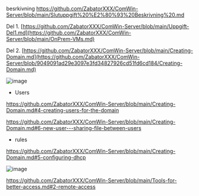 
besrkivning
https://github.com/ZabatorXXX/ComWin-Server/blob/main/Slutuppgift%20%E2%80%93%20Beskrivning%20.md

Del 1.
[https://github.com/ZabatorXXX/ComWin-Server/blob/main/Uppgift-Del1.md](https://github.com/ZabatorXXX/ComWin-Server/blob/main/OnPrem-VMs.md)

Del 2.
[https://github.com/ZabatorXXX/ComWin-Server/blob/main/Creating-Domain.md](https://github.com/ZabatorXXX/ComWin-Server/blob/9049091ad29e3097e3fd34827926cd51fd6cd184/Creating-Domain.md)


![image](https://user-images.githubusercontent.com/42642927/228580026-701de689-c737-43f5-bfa4-69ec1c6ab5ef.png)

* Users

https://github.com/ZabatorXXX/ComWin-Server/blob/main/Creating-Domain.md#4-creating-users-for-the-domain 

https://github.com/ZabatorXXX/ComWin-Server/blob/main/Creating-Domain.md#6-new-user---sharing-file-between-users

* rules

https://github.com/ZabatorXXX/ComWin-Server/blob/main/Creating-Domain.md#5-configuring-dhcp

![image](https://user-images.githubusercontent.com/42642927/228581919-4de5daf7-28ed-4815-a020-25411b1c7e7a.png)

https://github.com/ZabatorXXX/ComWin-Server/blob/main/Tools-for-better-access.md#2-remote-access


